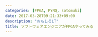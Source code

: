 ```yaml
---
categories: [FPGA, PYNQ, sotomuki]
date: 2017-03-28T09:21:33+09:00
description: "おもしろLT"
title: ソフトウェアエンジニアがFPGAやってみる
---
```


<section data-markdown
    data-separator="\n===\n"
    data-vertical="\n---\n"
    data-notes="^Note:">
<script type="text/template">
# ソフトウェアエンジニアがPYNQでFPGAやってみる
----------------------

<!-- .slide: class="center" -->
===
# About Me
---------
![κeenのアイコン](/images/kappa.png) <!-- .element: style="position:absolute;right:0;z-index:-1" width="20%" -->

 * κeen
 * [@blackenedgold](https://twitter.com/blackenedgold)
 * Github: [KeenS](https://github.com/KeenS)
 * [Idein Inc.](https://idein.jp/)のエンジニア
 * Lisp, ML, Rust, Shell Scriptあたりを書きます

===
# よくある話
------------

<div class="fragment" data-fragment-index="1">「Lisperって自分のLispを作るらしいよ」 </div>
<div class="fragment" data-fragment-index="2">「Lispって昔は専用ハードウェアで動いてたらしいよ」 </div>
<div class="fragment" data-fragment-index="3">「じゃあハードウェア作んなきゃ」 </div>
<div class="fragment" data-fragment-index="4">「FPGAやるかー」 </div>

===

# FPGAって？
------------

* Field-Programmable Gate Array
* プログラマブルな集積回路
  + オレオレ設計のCPU作ったり
  + HDMI入力を直でmpg4にエンコードするデバイスとかも
* クロックはASIC(ふつうのCPU)より大分遅い
* でも上手く嵌れば100倍高速化とか

===

# PYNQって？
------------

* [PYNQ-Z1 Python Productivity for Zynq - Digilent](http://store.digilentinc.com/pynq-z1-python-productivity-for-zynq/)
* xilinxのFPGAとARMのチップが載ったSoC
* ARMで動いてるPython(Jupyter)からFPGAにロジック焼ける
  + 手軽にロジックを試せる
* FPGAとの通信はMMIO
  + 特定のアドレスのメモリにデータを書くとFPGAに送られる
  + メモリのデータを読むとFPGAからデータが送られる

===

<blockquote class="twitter-tweet" data-lang="ja"><p lang="ja" dir="ltr">会社にPYNQがきたよ！！azure倒したら遊ぶ！！！！ <a href="https://t.co/ohJg7z4lxd">pic.twitter.com/ohJg7z4lxd</a></p>&mdash; κeen (@blackenedgold) <a href="https://twitter.com/blackenedgold/status/828834126572589056">2017年2月7日</a></blockquote>

===

# ハードウェアロジック
---------------------

* ハードウェア記述言語(HDL)を使う
  + メジャーなのはVHDLとVerilog
  + 今回はVerilogの話
* クロックとかレジスタとかワイヤーとか駆使する
* 電気信号なのでロジックが並列で走る
* vivadoというツールでコンパイル
  + Tclで制御も出来る
* 回路設計とかも
* コンパイルは結構遅い…
* CPUと通信するときの規格とかも書かなきゃいけない
  * AXI LiteとかAXI Fullとか…
  * 一応自動で生成はしてくれる

===

![vivadoのスクショ](/images/fpga/vivado.png) <!-- .element: width="100%" -->

===

# なんか作ってみる1
------------------

* Lチカ
* [Vivado and zybo linux勉強会資料3](https://www.slideshare.net/marsee101/vivado-and-zybo-linux3)
* ↑ロジック焼くとこ以外ほぼこれのまま
* ロジックで作ったワイヤーと実際のLEDのワイヤー結んだりして楽しい
* AXI LiteでCPUと繋がって間隔変えたり出来る

===

``` verilog
reg [3:0] LED_Display_Counter;
reg [31:0] LED_Interval_Counter;
reg slv_reg_wren_1d;

// slv_reg_wren_1d generate
always @(posedge S_AXI_ACLK) begin
   if (~S_AXI_ARESETN)
       slv_reg_wren_1d <= 1'b0;
   else
       slv_reg_wren_1d <= slv_reg_wren;
end

// LED_Interval_Counter
always @(posedge S_AXI_ACLK) begin: proc_LED_Interval_Counter
   if (~S_AXI_ARESETN) begin
       LED_Interval_Counter <= 32'd0;
   end else begin
       if (slv_reg0[0]) begin // Enable
           if (LED_Interval_Counter == 32'd0)
               LED_Interval_Counter <= slv_reg3;
           else
               LED_Interval_Counter <= LED_Interval_Counter - 32'd1;
       end else
           LED_Interval_Counter <= slv_reg3;
   end
end

/// Counters
// LED_Display_Counter
always @(posedge S_AXI_ACLK) begin: proc_LED_Display_Counter
   if (~S_AXI_ARESETN) begin
       LED_Display_Counter <= 4'd0;
   end else begin
       if (slv_reg_wren_1d && axi_awaddr[ADDR_LSB+OPT_MEM_ADDR_BITS:ADDR_LSB] == 2'h1) // Counter Load
           LED_Display_Counter <= slv_reg1[3:0];
       else if (slv_reg0[0]) begin  // Enable
           if (LED_Interval_Counter == 32'd0)
               LED_Display_Counter <= LED_Display_Counter + 4'd1;
       end
   end
end

assign LED4bit = LED_Display_Counter;
```

===

![jupyterのスクショ](/images/fpga/led4bit.png)<!-- .element: width="100%" -->

===

# なんか作ってみる2
------------------

* 簡易計算機
* 渡された2値で演算
  + 四則演算とか論理演算とか
* AXI Liteで通信
  + AXI Liteはレジスタのみ通信可能

===

```verilog
reg [C_S_AXI_DATA_WIDTH-1:0] res;

always @(posedge S_AXI_ACLK) begin
   if (S_AXI_ARESETN == 1'b0) begin
      res <= 32'h0;
   end else if (~ slv_reg_wren)
     begin
        if (slv_reg0[0]) begin
           case (slv_reg1)
             32'h0: res <= slv_reg2 + slv_reg3;
             32'h1: res <= slv_reg2 - slv_reg3;
             32'h2: res <= slv_reg2 * slv_reg3;
             default: res <= res;
           endcase // case (slv_reg1)
        end
     end
end // always @ (posedge S_AXI_ACLK)

always @(posedge S_AXI_ACLK) begin
   slv_reg4 <= res;
   slv_reg0 <= 32'b0;
end

```

===

![jupyterのスクショ](/images/fpga/alu.png) <!-- .element: width="100%" -->


===

# なんか作ってみる3
------------------

* 命令列を受け取って計算
* 内部で16のレジスタ、プログラムカウンタなど
* CPUっぽい動き
* CPUとの通信はAXI Full
  + メモリに触れる

===

``` verilog
generate
   if (USER_NUM_MEM >= 1)
 begin
    assign mem_select  = 1;
    assign mem_address = (axi_arv_arr_flag? axi_araddr[ADDR_LSB+OPT_MEM_ADDR_BITS:ADDR_LSB]:(axi_awv_awr_flag? axi_awaddr[ADDR_LSB+OPT_MEM_ADDR_BITS:ADDR_LSB]:0));
 end
endgenerate

function [3:0] fop;
   input reg[C_S_AXI_DATA_WIDTH-1:0] opcode;
   fop = opcode[C_S_AXI_DATA_WIDTH-1 -: 4];
endfunction

function [3:0] fret;
   input reg[C_S_AXI_DATA_WIDTH-1:0] opcode;
   fret = opcode[C_S_AXI_DATA_WIDTH-5 -: 4];
endfunction

function [3:0] freg1;
   input reg[C_S_AXI_DATA_WIDTH-1:0] opcode;
   freg1 = opcode[C_S_AXI_DATA_WIDTH-9 -: 4];
endfunction

function [3:0] freg2;
   input reg[C_S_AXI_DATA_WIDTH-1:0] opcode;
   freg2 = opcode[C_S_AXI_DATA_WIDTH-13 -: 4];
endfunction

function [15:0] fconst1;
   input reg [C_S_AXI_DATA_WIDTH-1:0] opcode;
   fconst1 = opcode[C_S_AXI_DATA_WIDTH-13 -: 16];
endfunction

// implement Block RAM(s)
wire                                 mem_rden;
wire                                 mem_wren;
wire [C_S_AXI_DATA_WIDTH-1:0]        data_out;
wire [C_S_AXI_DATA_WIDTH-1:0]        start;
reg [C_S_AXI_DATA_WIDTH-1:0]         result;
reg [C_S_AXI_DATA_WIDTH-1:0]         r[0:15];
reg [C_S_AXI_ADDR_WIDTH-1:0]         pc;
reg [1:0]                            finish;
reg [C_S_AXI_DATA_WIDTH-1:0]         byte_ram [0 : 31];
reg [3:0]                            state;
reg [C_S_AXI_DATA_WIDTH-1:0]         opword;
reg [3:0]                            op;
reg [3:0]                            ret;
reg                                  reten;
reg [C_S_AXI_DATA_WIDTH-1:0]         retreg;
reg [C_S_AXI_DATA_WIDTH-1:0]         reg1;
reg [C_S_AXI_DATA_WIDTH-1:0]         reg2;
reg [15:0]                           const1;

assign mem_wren = axi_wready && S_AXI_WVALID ;

assign mem_rden = axi_arv_arr_flag ; //& ~axi_rvalid

assign data_out = byte_ram[mem_address];

assign start = byte_ram[1];

localparam integer PC_START = 2;

always @(posedge S_AXI_ACLK)
  begin
     if (S_AXI_ARESETN == 0 || start == 32'b0)
       begin
          finish <= 0;
          pc <= PC_START;
          result <= 0;
          state <= 0;
          reten <= 0;
          retreg <= 0;
          ret <= 0;
          reg1 <= 0;
          reg2 <= 0;
          const1 <= 0;
          r[0] <= 0; r[1] <= 0;
          r[2] <= 0; r[3] <= 0;
          r[4] <= 0; r[5] <= 0;
          r[6] <= 0; r[7] <= 0;
          r[8] <= 0; r[9] <= 0;
          r[10] <= 0; r[11] <= 0;
          r[12] <= 0; r[13] <= 0;
          r[14] <= 0; r[15] <= 0;
       end
     else if (finish != 2'd2)
       begin
          case (state)
            // fetch
            4'd0: begin
               opword <= byte_ram[pc];
               state <= 4'd1;
            end
            // decode
            4'd1: begin
               op <= fop(opword);
               ret <= fret(opword);
               reg1 <= r[freg1(opword)];
               reg2 <= r[freg2(opword)];
               const1 <= fconst1(opword);
               state <= 4'd2;
            end
            //execute
            4'd2: begin
               case (op)
                 // add
                 4'b0000: begin
                    retreg <= reg1 + reg2;
                    reten <= 1;
                 end
                 // sub
                 4'b0001: begin
                    retreg <= reg1 - reg2;
                    reten <= 1;
                 end
                 // mul
                 4'b0010: begin
                    retreg <= reg1 * reg2;
                    reten <= 1;
                 end
                 // or
                 4'b0011: begin
                    retreg <= reg1 | reg2;
                    reten <= 1;
                 end
                 // and
                 4'b0100: begin
                    retreg <= reg1 & reg2;
                    reten <= 1;
                 end
                 // xor
                 4'b0101: begin
                    retreg <= reg1 ^ reg2;
                    reten <= 1;
                 end
                 // add imm
                 4'b1000: begin
                    retreg <= reg1 + const1;
                    reten <= 1;
                 end
                 // sub imm
                 4'b1001: begin
                    retreg <= reg1 - const1;
                    reten <= 1;
                 end
                 // mul imm
                 4'b1010: begin
                    retreg <= reg1 * const1;
                    reten <= 1;
                 end
                 // or imm
                 4'b1011: begin
                    retreg <= reg1 | const1;
                    reten <= 1;
                 end
                 // and imm
                 4'b1100: begin
                    retreg <= reg1 & const1;
                    reten <= 1;
                 end
                 // jz
                 4'b1101: begin
                    if (reg1 == 32'b0)
                      pc <= const1 - 1 + PC_START;
                    reten <= 0;
                 end
                 // j
                 4'b1110: begin
                    pc <= const1 - 1 + PC_START;
                    reten <=0;
                 end
                 // exit
                 4'b1111: begin
                    pc <= PC_START - 1;
                    result <= reg1;
                    finish <= 1;
                    reten <= 0;
                 end
                 // error
                 default: begin
                    pc <= PC_START - 1;
                    result <= op;
                    finish <= 1;
                    reten <= 0;
                 end
               endcase
               state <= 3;
            end
            // write back
            4'd3: begin
               pc <= pc + 1;
               if (reten)
                 r[ret] <= retreg;
               if (finish == 1)
                 finish <= 2;
               state <= 0;
            end

          endcase
       end
  end

always @( posedge S_AXI_ACLK )
  begin
 if (mem_rden)
   begin
          if (mem_address == 0)
        mem_data_out[0] <= result;
          else
            mem_data_out[0] <= data_out;
   end
  end


generate
   for(mem_byte_index=0; mem_byte_index<= (C_S_AXI_DATA_WIDTH/8-1); mem_byte_index=mem_byte_index+1)
 begin:BYTE_BRAM_GEN
    wire [8-1:0] data_in ;
    integer      j;

    //assigning 8 bit data
    assign data_in  = S_AXI_WDATA[(mem_byte_index*8+7) -: 8];

    always @( posedge S_AXI_ACLK )
      begin
         if (mem_wren && S_AXI_WSTRB[mem_byte_index])
           begin
              byte_ram[mem_address][(mem_byte_index*8+7) -: 8] <= data_in;
           end
      end
 end
endgenerate
//Output register or memory read data

always @( mem_data_out, axi_rvalid)
  begin
 if (axi_rvalid)
   begin
      // Read address mux
      axi_rdata <= mem_data_out[0];
   end
 else
   begin
      axi_rdata <= 32'h00000000;
   end
  end
```

===


![jupyterのスクショ](/images/fpga/alu2.png) <!-- .element: width="100%" -->


===

# まとめ
--------

* FPGA楽しいよ
* CPUっぽいの作れるよ
* PYNQ便利だよ


</script>
</section>

